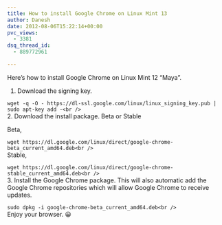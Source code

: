 ```yaml
---
title: How to install Google Chrome on Linux Mint 13
author: Danesh
date: 2012-08-06T15:22:14+00:00
pvc_views:
  - 3381
dsq_thread_id:
  - 889772961

---
```

Here&#8217;s how to install Google Chrome on Linux Mint 12 &#8220;Maya&#8221;.

1. Download the signing key.

`wget -q -O - https://dl-ssl.google.com/linux/linux_signing_key.pub | sudo apt-key add -<br />
`  
2. Download the install package. Beta or Stable

Beta,

`wget https://dl.google.com/linux/direct/google-chrome-beta_current_amd64.deb<br />
`  
Stable,

`wget https://dl.google.com/linux/direct/google-chrome-stable_current_amd64.deb<br />
`  
3. Install the Google Chrome package. This will also automatic add the Google Chrome repositories which will allow Google Chrome to receive updates.

`sudo dpkg -i google-chrome-beta_current_amd64.deb<br />
`  
Enjoy your browser. 😀